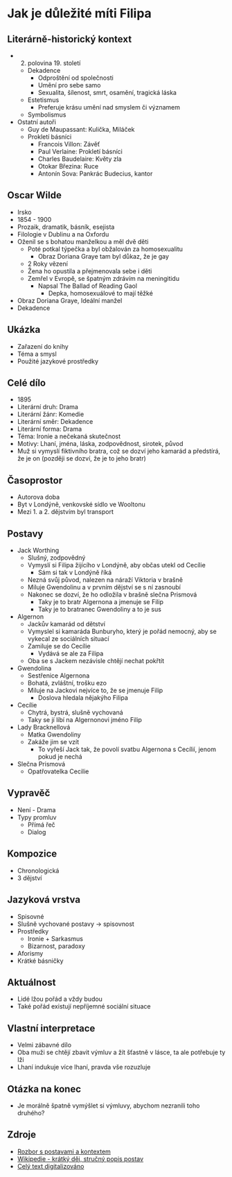 # Jak je důležité míti Filipa

## Literárně-historický kontext
- 2. polovina 19. století
    - Dekadence
        - Odproštění od společnosti
        - Umění pro sebe samo
        - Sexualita, šílenost, smrt, osamění, tragická láska
    - Estetismus
        - Preferuje krásu umění nad smyslem či významem
    - Symbolismus
- Ostatní autoři
    - Guy de Maupassant: Kulička, Miláček
    - Prokletí básníci
        - Francois Villon: Závěť
        - Paul Verlaine: Prokletí básníci
        - Charles Baudelaire: Květy zla
        - Otokar Březina: Ruce
        - Antonín Sova: Pankrác Budecius, kantor

## Oscar Wilde
- Irsko
- 1854 - 1900
- Prozaik, dramatik, básník, esejista
- Filologie v Dublinu a na Oxfordu
- Oženil se s bohatou manželkou a měl dvě děti
    - Poté potkal týpečka a byl obžalován za homosexualitu
        - Obraz Doriana Graye tam byl důkaz, že je gay
    - 2 Roky vězení
    - Žena ho opustila a přejmenovala sebe i děti
    - Zemřel v Evropě, se špatným zdrávím na meningitidu
        - Napsal The Ballad of Reading Gaol
            - Depka, homosexuálové to mají těžké
- Obraz Doriana Graye, Ideální manžel
- Dekadence

## Ukázka
- Zařazení do knihy
- Téma a smysl
- Použité jazykové prostředky

## Celé dílo
- 1895
- Literární druh: Drama
- Literární žánr: Komedie
- Literární směr: Dekadence
- Literární forma: Drama
- Téma: Ironie a nečekaná skutečnost
- Motivy: Lhaní, jména, láska, zodpovědnost, sirotek, původ
- Muž si vymyslí fiktivního bratra, což se dozví jeho kamarád a předstírá, že je on (později se dozví, že je to jeho bratr)

## Časoprostor
- Autorova doba
- Byt v Londýně, venkovské sídlo ve Wooltonu
- Mezi 1. a 2. dějstvím byl transport

## Postavy
- Jack Worthing
    - Slušný, zodpovědný
    - Vymyslí si Filipa žijícího v Londýně, aby občas utekl od Cecílie
        - Sám si tak v Londýně říká
    - Nezná svůj původ, nalezen na náraží Viktoria v brašně
    - Miluje Gwendolinu a v prvním dějství se s ní zasnoubí
    - Nakonec se dozví, že ho odložila v brašně slečna Prismová
        - Taky je to bratr Algernona a jmenuje se Filip
        - Taky je to bratranec Gwendoliny a to je sus
- Algernon
    - Jackův kamarád od dětství
    - Vymyslel si kamaráda Bunburyho, který je pořád nemocný, aby se vykecal ze sociálních situací
    - Zamiluje se do Cecílie
        - Vydává se ale za Filipa
    - Oba se s Jackem nezávisle chtějí nechat pokřtít
- Gwendolina
    - Sestřenice Algernona
    - Bohatá, zvláštní, trošku ezo
    - Miluje na Jackovi nejvíce to, že se jmenuje Filip
        - Doslova hledala nějakýho Filipa
- Cecílie
    - Chytrá, bystrá, slušně vychovaná
    - Taky se jí líbí na Algernonovi jméno Filip
- Lady Bracknellová
    - Matka Gwendoliny
    - Zakáže jim se vzít
        - To vyřeší Jack tak, že povolí svatbu Algernona s Cecílií, jenom pokud je nechá
- Slečna Prismová
    - Opatřovatelka Cecilie

## Vypravěč
- Není - Drama
- Typy promluv
    - Přímá řeč
    - Dialog

## Kompozice
- Chronologická
- 3 dějství

## Jazyková vrstva
- Spisovné
- Slušně vychované postavy -> spisovnost
- Prostředky
    - Ironie + Sarkasmus
    - Bizarnost, paradoxy
- Aforismy
- Krátké básničky

## Aktuálnost
- Lidé lžou pořád a vždy budou
- Také pořád existují nepříjemné sociální situace

## Vlastní interpretace
- Velmi zábavné dílo
- Oba muži se chtějí zbavit výmluv a žít šťastně v lásce, ta ale potřebuje ty lži
- Lhaní indukuje více lhaní, pravda vše rozuzluje

## Otázka na konec
- Je morálně špatně vymýšlet si výmluvy, abychom nezranili toho druhého?

## Zdroje

- [Rozbor s postavami a kontextem](https://rozbor-dila.cz/jak-je-dulezite-miti-filipa-rozbor-dila-k-maturite/)
- [Wikipedie - krátký děj, stručný popis postav](https://cs.wikipedia.org/wiki/Jak_je_d%C5%AFle%C5%BEit%C3%A9_m%C3%ADti_Filipa)
- [Celý text digitalizováno](https://www.ndm.cz/userfiles/archiv_priloh/divadelni-archiv/programy/2012-2013/jak-dulezite-je-mit-filipa-text-1349777888.pdf)
